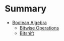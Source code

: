# Summary

- [Boolean Algebra](./boolean-algebra/boolean-algebra.md)
  - [Bitwise Operations](./boolean-algebra/bitwise-operations.md)
  - [Bitshift](./boolean-algebra/bitshift.md)
